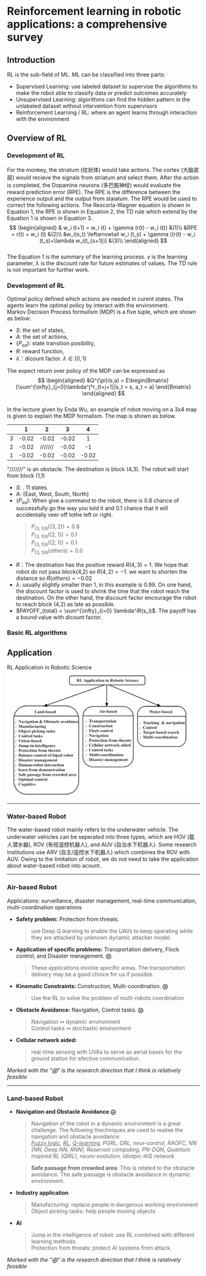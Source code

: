 #   Reinforcement learning in robotic applications: a comprehensive survey
##  Introduction
RL is the sub-field of ML. ML can be classified into three parts:  
+ Supervised Learning: use labeled dataset to supervise the   algorithms to make the robot able to classify data or predict outcomes accurately  
+ Unsupervised Learning: algorithms can find the hidden pattern in the unlabeled dataset without intervention from supervisors  
+ Reinforcement Learning / RL: where an agent learns through interaction with the environment  

## Overview of RL
### Development of RL
For the monkey, the striatum (纹状体) would take actions. The cortex (大脑皮层) would recieve the signals from striatum and select them. After the action is completed, the Dopamine neurons (多巴胺神经) would evaluate the reward prediction error (RPE). The RPE is the difference between the experience output and the output from staiatum. The RPE would be used to correct the following actions. The Rescorla-Wagner equation is shown in Equation 1, the RPE is shown in Equation 2, the TD rule which extend by the Equation 1 is shown in Equation 3.  
$$
\begin{aligned}
& w_i (t+1) = w_i (t) + \gamma (r(t) - w_i (t)) &(1)\\
&RPE = r(t) + w_i (t) &(2)\\
&w_i(s_t) \leftarrowtail w_i (t_s) + \gamma ((r(t) - w_i (t_s)+\lambda w_i(t_{s+1})) &(3)\\
\end{aligned}
$$  
The Equation 1 is the summary of the learning process. $\gamma$ is the learning parameter, $\lambda$ is the discount rate for future estimates of values. The TD rule is not important for further work. 

### Development of RL
Optimal policy defined which actions are needed in curent states. The agents learn the optimal policy by interact with the environment.  
Markov Decision Process formulism (MDP) is a five tuple, which are shown as below:  

+ $S$: the set of states,
+ $A$: the set of actions,
+ {$P_{sa}$}: state transition posibility,
+ $R$: reward function,
+ $\lambda$：dicount factor. $\lambda \in [ 0, 1 )$ 

The expect return over policy of the MDP can be expressed as 
$$
\begin{aligned}
&Q^{\pi}(s,a) = E\begin{Bmatrix} 
{\sum^{\infty}_{j=0}\lambda^j*r_{t+j+1}|s_t = s, a_t = a} 
\end{Bmatrix}
\end{aligned}
$$  
In the lecture given by Enda Wu, an example of robot moving on a 3x4 map is given to explain the MDP formalism. The map is shown as below.

|       |   1   |   2   |   3   |   4   |
| :---: | :---: | :---: | :---: | :---: |
|   3   | -0.02 | -0.02 | -0.02 |   1   |
|   2   | -0.02 |///////| -0.02 |  -1   |
|   1   | -0.02 | -0.02 | -0.02 | -0.02 |

"///////" is an obstacle. The destination is block (4,3). The robot will start from block (1,1)
+ $S$: . 11 states.            
+ $A$: {East, West, South, North} 
+ {$P_{sa}$}: When give a command to the robot, there is 0.8 chance of successfully go the way you told it and 0.1 chance that it will accidentally veer off tothe left or right.  
    > $P_{(3,1)N}((3,2)) = 0.8$  
    > $P_{(3,1)N}((2,1)) = 0.1$  
    > $P_{(3,1)N}((2,1)) = 0.1$  
    > $P_{(3,1)N}(others) = 0.0$
+ $R$：The destination has the positive reward $R(4,3) = 1$. We hope that robot do not pass block(4,2) so $R(4,2) = -1$. we want to shorten the distance so $R(others) = -0.02$
+ $\lambda$: usually slightly smaller than 1, in this example is 0.99. On one hand, the discount factor is used to shrink the time that the robot reach the destination. On the other hand, the discount factor encourage the robot to reach block (4,2) as late as possible.
+ $PAYOFF_{total} = \sum^{\infty}_{i=0} \lambda^iR(s_i)$. The payoff has a bound value with dicount factor.  

### Basic RL algorithms


## Application
RL Application in Robotic Science  
![RL Application in Robotic Science](surveynote/../RLapplication.jpg)
****
### Water-based Robot
The water-based robot mainly refers to the underwater vehicle. The underwater vehicles can be seperated into three types, which are HOV (载人潜水器), ROV (有缆遥控机器人), and AUV (自治水下机器人). Some research institutions use ARV (自主/遥控水下机器人) which combines the ROV with AUV. Owing to the limitation of robot, we do not need to take the application about water-based robot into acount.  
****
### Air-based Robot
Applications: surveillance, disaster management, real-time communication, multi-coordination operations
+ **Safety problem:** Protection from threats.  
  >use Deep Q learning to enable the UAVs to keep operating while they are attacked by unknown dynamic attacker model.
+ **Application of specific problems:** Transportation delivery, Flock control, and Disaster management. $\bigotimes$  
  >These applications involve specific areas. The transportation delivery may be a good choice for us if possible.
+ **Kinematic Constraints:** Construction, Multi-coordination.  $\bigotimes$  
  >Use the RL to solve the problem of multi-robots coordination
+ **Obstacle Avoidance:** Navigation, Control tasks. $\bigotimes$   
  >Navigation $\rightarrowtail$ dynamic environment  
  >Control tasks $\rightarrowtail$ stochastic environment  
+ **Cellular network aided:**
  >real-time sensing with UVAs to serve as aerial bases for the ground station for efective communication.  


*Marked with the "$\bigotimes$" is the research direction that I think is relatively feasible*
****

### Land-based Robot
+ **Navigation and Obstacle Avoidance** $\bigoplus$  
  >Navigation of the robot in a dynamic environment is a great challenge. The following thechniques are used to realise the navigation and obstacle avoidance:  
  >*<u>Fuzzy logic</u>, <u>RL</u>, <u>Q-learning</u>, PGRL, DRL, neur-control, RAOFC, NN (NN, Deep NN, RNN), Reservoir computing, PN-DQN, Quantum inspired RL (QiRL), neuro-evolution, Idiotpic-AIS network*  

  >**Safe passage from crowded area**: This is related to the obstacle avoidance. The safe passage is obstacle avoidance in dynamic environment.

+ **Industry application**
  >Manufacturing: replace people in dangerous working environment  
  >Object picking tasks: help people moving objects

+ **AI**
  >Jump in the intelligence of robot: use RL combined with different learning methods.  
  >Protection from threats: protect AI systems from attack.



*Marked with the "$\bigoplus$" is the research direction that I think is relatively feasible*
